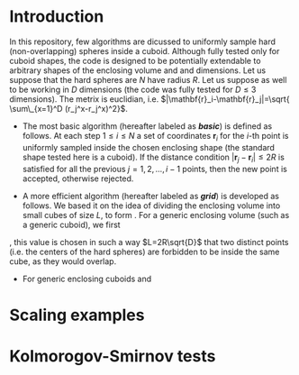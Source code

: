 # Introduction
In this repository, few algorithms are dicussed to uniformly sample hard (non-overlapping) spheres inside a cuboid. Although fully tested only for cuboid shapes, the code is designed to be potentially extendable to arbitrary shapes of the enclosing volume and and dimensions. Let us suppose that the hard spheres are $N$ have radius $R$. Let us suppose as well to be working in $D$ dimensions (the code was fully tested for $D\leq 3$ dimensions). The metrix is euclidian, i.e. $|\mathbf{r}_i-\mathbf{r}_j|=\sqrt{ \sum\_{x=1}^D (r_j^x-r_j^x)^2}$.

- The most basic algorithm (hereafter labeled as **_basic_**) is defined as follows. At each step $1\leq i\leq N$ a set of coordinates $\mathbf{r}_i$ for the _i_-th point is uniformly sampled inside the chosen enclosing shape (the standard shape tested here is a cuboid). If the distance condition $|\mathbf{r}_j-\mathbf{r}_i|\leq 2R$ is satisfied for all the previous $j=1, 2, \dots, i-1$ points, then the new point is accepted, otherwise rejected.

<!--- - Second, we tested another possible approach (hereafter labeled as **_joint_**), where a set of $N$ coordinates is directly sampled from the beginning. Then,--->

- A more efficient algorithm (hereafter labeled as **_grid_**) is developed as follows. We based it on the idea of dividing the enclosing volume into small cubes of size $L$, to form . For a generic enclosing volume (such as a generic cuboid), we first 

, this value is chosen in such a way $L=2R\sqrt{D}$ that two distinct points (i.e. the centers of the hard spheres) are forbidden to be inside the same cube, as they would overlap.   

-   For generic enclosing cuboids and 

# Scaling examples

# Kolmorogov-Smirnov tests
